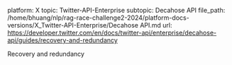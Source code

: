 platform: X
topic: Twitter-API-Enterprise
subtopic: Decahose API
file_path: /home/bhuang/nlp/rag-race-challenge2-2024/platform-docs-versions/X_Twitter-API-Enterprise/Decahose API.md
url: https://developer.twitter.com/en/docs/twitter-api/enterprise/decahose-api/guides/recovery-and-redundancy

Recovery and redundancy